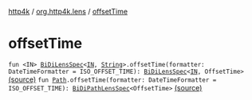 [http4k](../index.md) / [org.http4k.lens](index.md) / [offsetTime](./offset-time.md)

# offsetTime

`fun <IN> `[`BiDiLensSpec`](-bi-di-lens-spec/index.md)`<`[`IN`](offset-time.md#IN)`, `[`String`](https://kotlinlang.org/api/latest/jvm/stdlib/kotlin/-string/index.html)`>.offsetTime(formatter: DateTimeFormatter = ISO_OFFSET_TIME): `[`BiDiLensSpec`](-bi-di-lens-spec/index.md)`<`[`IN`](offset-time.md#IN)`, OffsetTime>` [(source)](https://github.com/http4k/http4k/blob/master/http4k-core/src/main/kotlin/org/http4k/lens/lensSpec.kt#L235)
`fun `[`Path`](-path/index.md)`.offsetTime(formatter: DateTimeFormatter = ISO_OFFSET_TIME): `[`BiDiPathLensSpec`](-bi-di-path-lens-spec/index.md)`<OffsetTime>` [(source)](https://github.com/http4k/http4k/blob/master/http4k-core/src/main/kotlin/org/http4k/lens/path.kt#L116)